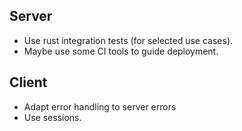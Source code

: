 ## Server
- Use rust integration tests (for selected use cases).
- Maybe use some CI tools to guide deployment.

## Client
- Adapt error handling to server errors
- Use sessions.